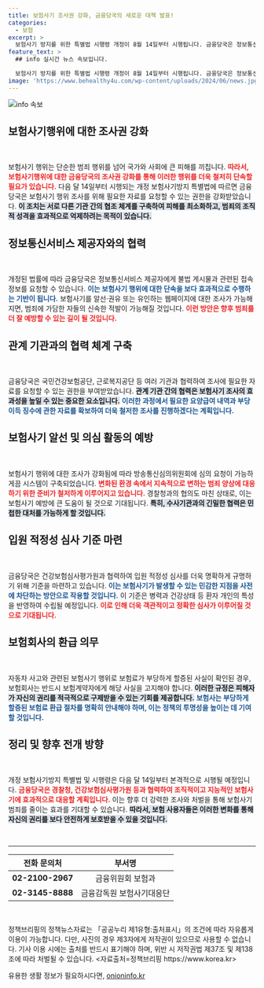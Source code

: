 ```yaml
---
title: 보험사기 조사권 강화, 금융당국의 새로운 대책 발표!
categories:
  - 보험
excerpt: >
  보험사기 방지를 위한 특별법 시행령 개정이 8월 14일부터 시행됩니다. 금융당국은 정보통신서비스 제공자에게 접속 정보를 요청할 수 있으며, 보험사기 관련 혐의자에 대한 조사가 대폭 강화됩니다. 클릭을 유도하는 이번 개정안이 보험사기 억제에 어떤 영향을 미칠지 주목해보세요!
feature_text: >
  ## info 실시간 뉴스 속보입니다.

  보험사기 방지를 위한 특별법 시행령 개정이 8월 14일부터 시행됩니다. 금융당국은 정보통신서비스 제공자에게 접속 정보를 요청할 수 있으며, 보험사기 관련 혐의자에 대한 조사가 대폭 강화됩니다. 클릭을 유도하는 이번 개정안이 보험사기 억제에 어떤 영향을 미칠지 주목해보세요!
image: 'https://www.behealthy4u.com/wp-content/uploads/2024/06/news.jpg'
---
```


<p><img src="https://www.behealthy4u.com/wp-content/uploads/2024/06/news.jpg" alt="info 속보" /></p>

<h2 data-ke-size="size26">보험사기행위에 대한 조사권 강화</h2>

<p data-ke-size="size16">&nbsp;</p>

<p>보험사기 행위는 단순한 범죄 행위를 넘어 국가와 사회에 큰 피해를 끼칩니다. <b><span style="color: #ee2323;">따라서, 보험사기행위에 대한 금융당국의 조사권 강화를 통해 이러한 행위를 더욱 철저히 단속할 필요가 있습니다.</span></b> 다음 달 14일부터 시행되는 개정 보험사기방지 특별법에 따르면 금융당국은 보험사기 행위 조사를 위해 필요한 자료를 요청할 수 있는 권한을 강화받았습니다. <b><span style="background-color: #21538527;">이 조치는 서로 다른 기관 간의 협조 체계를 구축하여 피해를 최소화하고, 범죄의 조직적 성격을 효과적으로 억제하려는 목적이 있습니다.</span></b></p>

<h2 data-ke-size="size26">정보통신서비스 제공자와의 협력</h2>

<p data-ke-size="size16">&nbsp;</p>

<p>개정된 법률에 따라 금융당국은 정보통신서비스 제공자에게 불법 게시물과 관련된 접속 정보를 요청할 수 있습니다. <b><span style="color: #1a5490;">이는 보험사기 행위에 대한 단속을 보다 효과적으로 수행하는 기반이 됩니다.</span></b> 보험사기를 알선·권유 또는 유인하는 웹페이지에 대한 조사가 가능해지면, 범죄에 가담한 자들의 신속한 적발이 가능해질 것입니다. <b><span style="color: #ee2323;">이런 방안은 향후 범죄를 더 잘 예방할 수 있는 길이 될 것입니다.</span></b></p>

<h2 data-ke-size="size26">관계 기관과의 협력 체계 구축</h2>

<p data-ke-size="size16">&nbsp;</p>

<p>금융당국은 국민건강보험공단, 근로복지공단 등 여러 기관과 협력하여 조사에 필요한 자료를 요청할 수 있는 권한을 부여받았습니다. <b><span style="background-color: #21538527;">관계 기관 간의 협력은 보험사기 조사의 효과성을 높일 수 있는 중요한 요소입니다.</span></b> <b><span style="color: #1a5490;">이러한 과정에서 필요한 요양급여 내역과 부당이득 징수에 관한 자료를 확보하여 더욱 철저한 조사를 진행하겠다는 계획입니다.</span></b> </p>

<h2 data-ke-size="size26">보험사기 알선 및 의심 활동의 예방</h2>

<p data-ke-size="size16">&nbsp;</p>

<p>보험사기 행위에 대한 조사가 강화됨에 따라 방송통신심의위원회에 심의 요청이 가능하게끔 시스템이 구축되었습니다. <b><span style="color: #ee2323;">변화된 환경 속에서 지속적으로 변하는 범죄 양상에 대응하기 위한 준비가 철저하게 이루어지고 있습니다.</span></b> 경찰청과의 협의도 마친 상태로, 이는 보험사기 예방에 큰 도움이 될 것으로 기대됩니다. <b><span style="background-color: #21538527;">특히, 수사기관과의 긴밀한 협력은 민첩한 대처를 가능하게 할 것입니다.</span></b> </p>

<h2 data-ke-size="size26">입원 적정성 심사 기준 마련</h2>

<p data-ke-size="size16">&nbsp;</p>

<p>금융당국은 건강보험심사평가원과 협력하여 입원 적정성 심사를 더욱 명확하게 규명하기 위해 기준을 마련하고 있습니다. <b><span style="color: #1a5490;">이는 보험사기가 발생할 수 있는 민감한 지점을 사전에 차단하는 방안으로 작용할 것입니다.</span></b> 이 기준은 병력과 건강상태 등 환자 개인의 특성을 반영하여 수립될 예정입니다. <b><span style="color: #ee2323;">이로 인해 더욱 객관적이고 정확한 심사가 이루어질 것으로 기대됩니다.</span></b> </p>

<h2 data-ke-size="size26">보험회사의 환급 의무</h2>

<p data-ke-size="size16">&nbsp;</p>

<p>자동차 사고와 관련된 보험사기 행위로 보험료가 부당하게 할증된 사실이 확인된 경우, 보험회사는 반드시 보험계약자에게 해당 사실을 고지해야 합니다. <b><span style="background-color: #21538527;">이러한 규정은 피해자가 자신의 권리를 적극적으로 구제받을 수 있는 기회를 제공합니다.</span></b> <b><span style="color: #1a5490;">보험사는 부당하게 할증된 보험료 환급 절차를 명확히 안내해야 하며, 이는 정책의 투명성을 높이는 데 기여할 것입니다.</span></b></p>

<h2 data-ke-size="size26">정리 및 향후 전개 방향</h2>

<p data-ke-size="size16">&nbsp;</p>

<p>개정 보험사기방지 특별법 및 시행령은 다음 달 14일부터 본격적으로 시행될 예정입니다. <b><span style="color: #ee2323;">금융당국은 경찰청, 건강보험심사평가원 등과 협력하여 조직적이고 지능적인 보험사기에 효과적으로 대응할 계획입니다.</span></b> 이는 향후 더 강력한 조사와 처벌을 통해 보험사기 범죄를 줄이는 효과를 기대할 수 있습니다. <b><span style="background-color: #21538527;">따라서, 보험 사용자들은 이러한 변화를 통해 자신의 권리를 보다 안전하게 보호받을 수 있을 것입니다.</span></b></p>

<p data-ke-size="size16">&nbsp;</p>

<hr />

<table style="width: 100%; border-collapse: collapse;">
  <thead>
    <tr>
      <th style="text-align: center;"><b>전화 문의처</b></th>
      <th style="text-align: center;"><b>부서명</b></th>
    </tr>
  </thead>
  <tbody>
    <tr>
      <td style="text-align: center; height: 17px;"><b>02-2100-2967</b></td>
      <td style="text-align: center;">금융위원회 보험과</td>
    </tr>
    <tr>
      <td style="text-align: center; height: 17px;"><b>02-3145-8888</b></td>
      <td style="text-align: center;">금융감독원 보험사기대응단</td>
    </tr>
  </tbody>
</table>

<p data-ke-size="size16">&nbsp;</p>

<p>정책브리핑의 정책뉴스자료는 「공공누리 제1유형:출처표시」의 조건에 따라 자유롭게 이용이 가능합니다. 다만, 사진의 경우 제3자에게 저작권이 있으므로 사용할 수 없습니다. 기사 이용 시에는 출처를 반드시 표기해야 하며, 위반 시 저작권법 제37조 및 제138조에 따라 처벌될 수 있습니다. &lt;자료출처=정책브리핑 https://www.korea.kr></p>
유용한 생활 정보가 필요하시다면, <a href="https://onioninfo.kr" rel="dofollow">onioninfo.kr</a>


